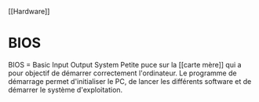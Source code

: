 [[Hardware]]
# BIOS
BIOS = Basic Input Output System
Petite puce sur la [[carte mère]] qui a pour objectif de démarrer correctement l'ordinateur. Le programme de démarrage permet d'initialiser le PC, de lancer les différents software et de démarrer le système d'exploitation. 